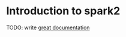 # Introduction to spark2

TODO: write [great documentation](http://jacobian.org/writing/what-to-write/)
